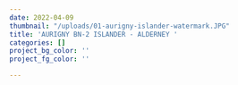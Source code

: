 ```yaml
---
date: 2022-04-09
thumbnail: "/uploads/01-aurigny-islander-watermark.JPG"
title: 'AURIGNY BN-2 ISLANDER - ALDERNEY '
categories: []
project_bg_color: ''
project_fg_color: ''

---
```

